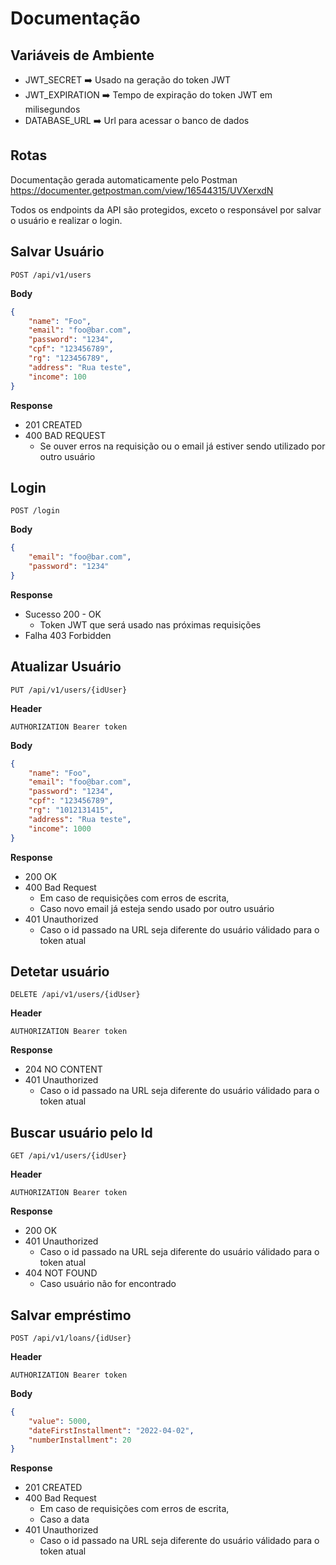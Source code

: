 # Documentação

## Variáveis de Ambiente

* JWT_SECRET :arrow_right: Usado na geração do token JWT
* JWT_EXPIRATION :arrow_right: Tempo de expiração do token JWT em milisegundos
* DATABASE_URL :arrow_right: Url para acessar o banco de dados

## Rotas

Documentação gerada automaticamente pelo Postman https://documenter.getpostman.com/view/16544315/UVXerxdN

Todos os endpoints da API são protegidos, exceto o responsável por salvar o usuário e realizar o login.

## Salvar Usuário

```
POST /api/v1/users
```

**Body**

```json
{
    "name": "Foo",
    "email": "foo@bar.com",
    "password": "1234",
    "cpf": "123456789",
    "rg": "123456789",
    "address": "Rua teste",
    "income": 100
}
```

**Response**

* 201 CREATED
* 400 BAD REQUEST 
  * Se ouver erros na requisição ou o email já estiver sendo utilizado por outro usuário

## Login

```
POST /login
```

**Body**

```json
{
    "email": "foo@bar.com",
    "password": "1234"
}
```

**Response**

* Sucesso 200 - OK
  * Token JWT que será usado nas próximas requisições
* Falha 403 Forbidden

## Atualizar Usuário

```
PUT /api/v1/users/{idUser}
```

**Header**

```
AUTHORIZATION Bearer token
```

**Body**

```json
{
    "name": "Foo",
    "email": "foo@bar.com",
    "password": "1234",
    "cpf": "123456789",
    "rg": "1012131415",
    "address": "Rua teste",
    "income": 1000
}
```

**Response**

* 200 OK
* 400 Bad Request
  * Em caso de requisições com erros de escrita,
  * Caso novo email já esteja sendo usado por outro usuário
* 401 Unauthorized 
  * Caso o id passado na URL seja diferente do usuário válidado para o token atual

## Detetar usuário

```
DELETE /api/v1/users/{idUser}
```

**Header**

```
AUTHORIZATION Bearer token
```

**Response**

* 204 NO CONTENT
* 401 Unauthorized 
  * Caso o id passado na URL seja diferente do usuário válidado para o token atual

## Buscar usuário pelo Id

```
GET /api/v1/users/{idUser}
```

**Header**

```
AUTHORIZATION Bearer token
```

**Response**

* 200 OK
* 401 Unauthorized 
  * Caso o id passado na URL seja diferente do usuário válidado para o token atual
* 404 NOT FOUND
  * Caso usuário não for encontrado

## Salvar empréstimo

```
POST /api/v1/loans/{idUser}
```

 **Header**

```
AUTHORIZATION Bearer token
```

**Body**

```json
{
    "value": 5000,
    "dateFirstInstallment": "2022-04-02",
    "numberInstallment": 20
}
```

**Response**

* 201 CREATED
* 400 Bad Request
  * Em caso de requisições com erros de escrita,
  * Caso a data 
* 401 Unauthorized 
  * Caso o id passado na URL seja diferente do usuário válidado para o token atual

